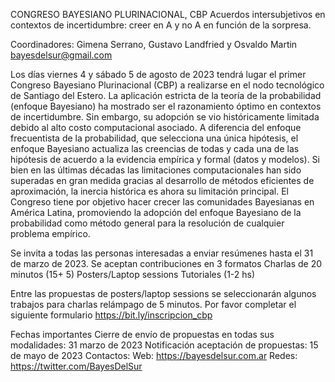 
CONGRESO BAYESIANO PLURINACIONAL, CBP
Acuerdos intersubjetivos en contextos de incertidumbre:
creer en A y no A en función de la sorpresa.

Coordinadores: Gimena Serrano, Gustavo Landfried y Osvaldo Martin
bayesdelsur@gmail.com

Los días viernes 4 y sábado 5 de agosto de 2023 tendrá lugar el primer Congreso Bayesiano Plurinacional (CBP) a realizarse en el nodo tecnológico de Santiago del Estero. La aplicación estricta de la teoría de la probabilidad (enfoque Bayesiano) ha mostrado ser el razonamiento óptimo en contextos de incertidumbre. Sin embargo, su adopción se vio históricamente limitada debido al alto costo computacional asociado. A diferencia del enfoque frecuentista de la probabilidad, que selecciona una única hipótesis, el enfoque Bayesiano actualiza las creencias de todas y cada una de las hipótesis de acuerdo a la evidencia empírica y formal (datos y modelos). Si bien en las últimas décadas las limitaciones computacionales han sido superadas en gran medida gracias al desarrollo de métodos eficientes de aproximación, la inercia histórica es ahora su limitación principal. El Congreso tiene por objetivo hacer crecer las comunidades Bayesianas en América Latina, promoviendo la adopción del enfoque Bayesiano de la probabilidad como método general para la resolución de cualquier problema empírico.

Se invita a todas las personas interesadas a enviar resúmenes hasta el 31 de marzo de 2023. Se aceptan contribuciones en 3 formatos
Charlas de 20 minutos (15+ 5)
Posters/Laptop sessions
Tutoriales (1-2 hs)

Entre las propuestas de posters/laptop sessions se seleccionarán algunos trabajos para charlas relámpago de 5 minutos. Por favor completar el siguiente formulario https://bit.ly/inscripcion_cbp

Fechas importantes
Cierre de envío de propuestas en todas sus modalidades: 31 marzo de 2023
Notificación aceptación de propuestas: 15 de mayo de 2023
Contactos:
Web: https://bayesdelsur.com.ar
Redes: https://twitter.com/BayesDelSur



